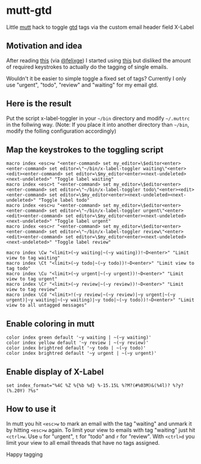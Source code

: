 mutt-gtd
========

Little [mutt](http://www.mutt.org) hack to toggle [gtd](http://de.wikipedia.org/wiki/Getting_Things_Done) tags via the custom email header field X-Label

Motivation and idea
-------------------

After reading [this](http://www.nikilster.com/thoughts/how-to-win-at-email/#sthash.PvTgsQ0I.dpbs) (via [@felixge](https://twitter.com/felixge)) I started using [this](http://blitiri.com.ar/p/other/mutt-labels/) but disliked the amount of required keystrokes to actually do the tagging of single emails.

Wouldn't it be easier to simple toggle a fixed set of tags? Currently I only use "urgent", "todo", "review" and "waiting" for my email gtd.

Here is the result
------------------

Put the script x-label-toggler in your `~/bin` directory and modify `~/.muttrc` in the follwing way. (Note: If you place it into another directory than `~/bin`, modify the folling configuration accordingly)

Map the keystrokes to the toggling script
-----------------------------------------

```
macro index <esc>w "<enter-command> set my_editor=\$editor<enter><enter-command> set editor=\"~/bin/x-label-toggler waiting\"<enter><edit><enter-command> set editor=\$my_editor<enter><next-undeleted><next-undeleted>" "Toggle label waiting"
macro index <esc>t "<enter-command> set my_editor=\$editor<enter><enter-command> set editor=\"~/bin/x-label-toggler todo\"<enter><edit><enter-command> set editor=\$my_editor<enter><next-undeleted><next-undeleted>" "Toggle label todo"
macro index <esc>u "<enter-command> set my_editor=\$editor<enter><enter-command> set editor=\"~/bin/x-label-toggler urgent\"<enter><edit><enter-command> set editor=\$my_editor<enter><next-undeleted><next-undeleted>" "Toggle label urgent"
macro index <esc>r "<enter-command> set my_editor=\$editor<enter><enter-command> set editor=\"~/bin/x-label-toggler review\"<enter><edit><enter-command> set editor=\$my_editor<enter><next-undeleted><next-undeleted>" "Toggle label review"

macro index \Cw "<limit>(~y waiting|~(~y waiting))!~D<enter>" "Limit view to tag waiting"
macro index \Ct "<limit>(~y todo|~(~y todo))!~D<enter>" "Limit view to tag todo"
macro index \Cu "<limit>(~y urgent|~(~y urgent))!~D<enter>" "Limit view to tag urgent"
macro index \Cr "<limit>(~y review|~(~y review))!~D<enter>" "Limit view to tag review"
macro index \Cd "<limit>!(~y review|~(~y review)|~y urgent|~(~y urgent)|~y waiting|~(~y waiting)|~y todo|~(~y todo))!~D<enter>" "Limit view to all untagged messages"
```

Enable coloring in mutt
-----------------------

```
color index green default '~y waiting | ~(~y waiting)'
color index yellow default '~y review | ~(~y review)'
color index brightred default '~y todo | ~(~y todo)'
color index brightred default '~y urgent | ~(~y urgent)'
```

Enable display of X-Label
-------------------------

```
set index_format="%4C %Z %{%b %d} %-15.15L %?M?(#%03M)&(%4l)? %?y?(%.20Y) ?%s"
```

How to use it
-------------

In mutt you hit `<esc>w` to mark an email with the tag "waiting" and unmark it by hitting `<esc>w` again. To limit your view to emails with tag "waiting" just hit `<ctrl>w`. Use `u` for "urgent", `t` for "todo" and `r` for "review". With `<ctrl>d` you limit your view to all email threads that have no tags assigned.


Happy tagging
